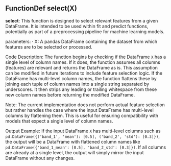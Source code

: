 ## FunctionDef select(X)
**select**: This function is designed to select relevant features from a given DataFrame. It is intended to be used within fit and predict functions, potentially as part of a preprocessing pipeline for machine learning models.

parameters:
· X: A pandas DataFrame containing the dataset from which features are to be selected or processed.

Code Description: The function begins by checking if the DataFrame `X` has a single level of column names. If it does, the function assumes all columns (features) are relevant and returns the DataFrame as is. This assumption can be modified in future iterations to include feature selection logic. If the DataFrame has multi-level column names, the function flattens these by joining each tuple of column names into a single string separated by underscores. It then strips any leading or trailing whitespace from these new column names before returning the modified DataFrame.

Note: The current implementation does not perform actual feature selection but rather handles the case where the input DataFrame has multi-level columns by flattening them. This is useful for ensuring compatibility with models that expect a single level of column names.

Output Example: If the input DataFrame `X` has multi-level columns such as `pd.DataFrame({('band_1', 'mean'): [0.5], ('band_2', 'std'): [0.3]})`, the output will be a DataFrame with flattened column names like `pd.DataFrame({'band_1_mean': [0.5], 'band_2_std': [0.3]})`. If all columns are already at a single level, the output will simply mirror the input DataFrame without any changes.
